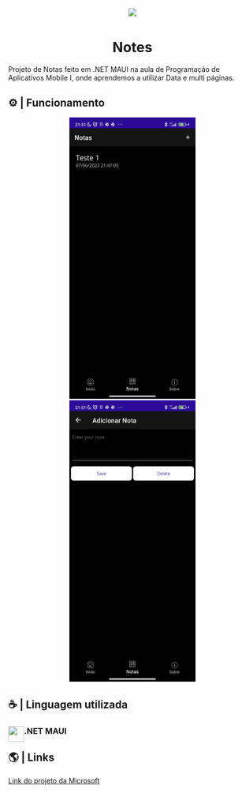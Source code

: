   <h1 align="center">
<img heigt="150" width="60"  src="https://simpleicons.org/icons/android.svg">
</h1>

<h1 align="center">Notes </h1>

Projeto de Notas feito em .NET MAUI na aula de Programação de Aplicativos Mobile I, onde aprendemos a utilizar Data e multi páginas.

## ⚙️ | Funcionamento

<div align="center">
<img src="./imagens/print1.jpg" width="256">
  <img src="./imagens/print2.jpg" width="256">
</div>

## ☕ | Linguagem utilizada
<div>
<img src="https://skillicons.dev/icons?i=dotnet" width=32 height=32 align="left">
  <h3 align="left">.NET MAUI</h3>
</div>

## 🌎 | Links

[Link do projeto da Microsoft](https://learn.microsoft.com/en-us/dotnet/maui/tutorials/notes-app/?tutorial-step=1)
